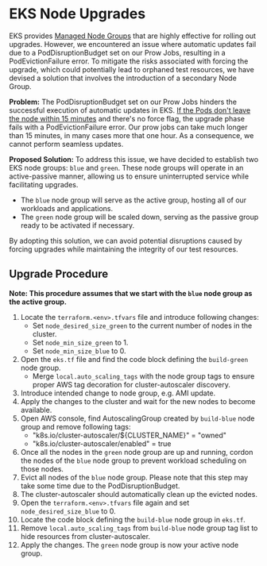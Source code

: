 # EKS Node Upgrades

EKS provides [Managed Node Groups](https://docs.aws.amazon.com/eks/latest/userguide/update-managed-node-group.html) that are highly effective for rolling out upgrades. However, we encountered an issue where automatic updates fail due to a PodDisruptionBudget set on our Prow Jobs, resulting in a PodEvictionFailure error. To mitigate the risks associated with forcing the upgrade, which could potentially lead to orphaned test resources, we have devised a solution that involves the introduction of a secondary Node Group.

**Problem:** The PodDisruptionBudget set on our Prow Jobs hinders the successful execution of automatic updates in EKS. [If the Pods don't leave the node within 15 minutes](https://docs.aws.amazon.com/eks/latest/userguide/managed-node-update-behavior.html#managed-node-update-upgrade) and there's no force flag, the upgrade phase fails with a PodEvictionFailure error. Our prow jobs can take much longer than 15 minutes, in many cases more that one hour. As a consequence, we cannot perform seamless updates.

**Proposed Solution:** To address this issue, we have decided to establish two EKS node groups: `blue` and `green`. These node groups will operate in an active-passive manner, allowing us to ensure uninterrupted service while facilitating upgrades.

- The `blue` node group will serve as the active group, hosting all of our workloads and applications.
- The `green` node group will be scaled down, serving as the passive group ready to be activated if necessary.

By adopting this solution, we can avoid potential disruptions caused by forcing upgrades while maintaining the integrity of our test resources.

## Upgrade Procedure

**Note: This procedure assumes that we start with the `blue` node group as the active group.**

1. Locate the `terraform.<env>.tfvars` file and introduce following changes:
    - Set `node_desired_size_green` to the current number of nodes in the cluster.
    - Set `node_min_size_green` to 1.
    - Set `node_min_size_blue` to 0.
 2. Open the `eks.tf` file and find the code block defining the `build-green` node group.
    - Merge `local.auto_scaling_tags` with the node group tags to ensure proper AWS tag decoration for cluster-autoscaler discovery.
 3. Introduce intended change to node group, e.g. AMI update.
 4. Apply the changes to the cluster and wait for the new nodes to become available.
 5. Open AWS console, find AutoscalingGroup created by `build-blue` node group and remove following tags:
    - "k8s.io/cluster-autoscaler/${CLUSTER_NAME}" = "owned"
    - "k8s.io/cluster-autoscaler/enabled" = true
 5. Once all the nodes in the `green` node group are up and running, cordon the nodes of the `blue` node group to prevent workload scheduling on those nodes.
 6. Evict all nodes of the `blue` node group. Please note that this step may take some time due to the PodDisruptionBudget.
 7. The cluster-autoscaler should automatically clean up the evicted nodes.
 8. Open the `terraform.<env>.tfvars` file again and set `node_desired_size_blue` to 0.
 9. Locate the code block defining the `build-blue` node group in `eks.tf`.
 9. Remove `local.auto_scaling_tags` from `build-blue` node group tag list to hide resources from cluster-autoscaler.
 10. Apply the changes. The `green` node group is now your active node group.
